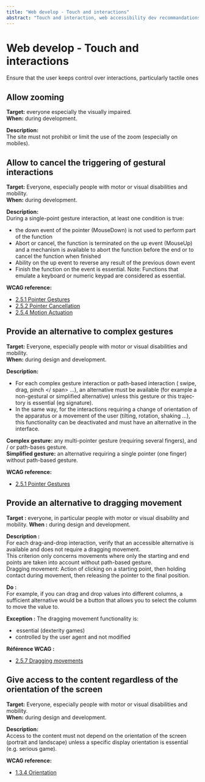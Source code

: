 ```yaml
---
title: "Web develop - Touch and interactions"
abstract: "Touch and interaction, web accessibility dev recommandations"
---
```


# Web develop - Touch and interactions

<p class="lead">Ensure that the user keeps control over interactions, particularly tactile ones</p>




## Allow zooming

**Target:** everyone especially the visually impaired.  
**When:** during development.

**Description:**  
The site must not prohibit or limit the use of the zoom (especially on mobiles).





## Allow to cancel the triggering of gestural interactions
 
**Target:** Everyone, especially people with motor or visual disabilities and mobility.  
**When:** during development.

**Description:**  
During a single-point gesture interaction, at least one condition is true:
- the down event of the pointer (MouseDown) is not used to perform part of the function
- Abort or cancel, the function is terminated on the up event (MouseUp) and a mechanism is available to abort the function before the end or to cancel the function when finished
- Ability on the up event to reverse any result of the previous down event
- Finish the function on the event is essential. Note: Functions that emulate a keyboard or numeric keypad are considered as essential.

**<abbr>WCAG</abbr> reference:**  
- <a href="https://www.w3.org/TR/WCAG22/#pointer-gestures">2.5.1 Pointer Gestures</a>
- <a href="https://www.w3.org/TR/WCAG22/#pointer-cancellation">2.5.2 Pointer Cancellation</a>
- <a href="https://www.w3.org/TR/WCAG22/#motion-actuation">2.5.4 Motion Actuation</a>




## Provide an alternative to complex gestures

**Target:** Everyone, especially people with motor or visual disabilities and mobility.  
**When:** during design and development.

**Description:**  
- For each complex gesture interaction or path-based interaction (<span lang = "en"> swipe, drag, pinch </ span> ...), an alternative must be available (for example a non-gestural or simplified alternative) unless this gesture or this trajectory is essential (eg signature).
- In the same way, for the interactions requiring a change of orientation of the apparatus or a movement of the user (tilting, rotation, shaking ...), this functionality can be deactivated and must have an alternative in the interface.

**Complex gesture:** any multi-pointer gesture (requiring several fingers), and / or path-bases gesture.  
**Simplified gesture:** an alternative requiring a single pointer (one finger) without path-based gesture.

**<abbr>WCAG</abbr> reference:**  
- <a href="https://www.w3.org/TR/WCAG22/#pointer-gestures">2.5.1 Pointer Gestures</a>


## Provide an alternative to dragging movement 

**Target&nbsp;:** everyone, in particular people with motor or visual disability and mobility. 
**When&nbsp;:** during design and development.

**Description&nbsp;:**  
For each drag-and-drop interaction, verify that an accessible alternative is available and does not require a dragging movement.  
This criterion only concerns movements where only the starting and end points are taken into account without path-based gesture.  
Dragging movement: Action of clicking on a starting point, then holding contact during movement, then releasing the pointer to the final position. 

**Do&nbsp;:**  
For example, if you can drag and drop values into different columns, a sufficient alternative would be a button that allows you to select the column to move the value to.  

**Exception&nbsp;:** 
The dragging movement functionality is: 
-  essential (dexterity games) 
- controlled by the user agent and not modified 

**Référence <abbr>WCAG</abbr>&nbsp;:**  
- <a href="https://www.w3.org/WAI/WCAG22/Understanding/dragging-movements">2.5.7 Dragging movements</a>

## Give access to the content regardless of the orientation of the screen

**Target:** Everyone, especially people with motor or visual disabilities and mobility.  
**When:** during design and development.

**Description:**  
Access to the content must not depend on the orientation of the screen (portrait and landscape) unless a specific display orientation is essential (e.g. serious game).

**<abbr>WCAG</abbr> reference:**  
- <a href="https://www.w3.org/TR/WCAG22/#orientation">1.3.4 Orientation</a>
